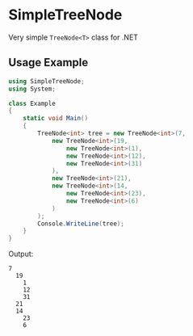 # SimpleTreeNode
Very simple `TreeNode<T>` class for .NET

## Usage Example

```cs
using SimpleTreeNode;
using System;

class Example
{
    static void Main()
    {
        TreeNode<int> tree = new TreeNode<int>(7,
            new TreeNode<int>(19,
                new TreeNode<int>(1),
                new TreeNode<int>(12),
                new TreeNode<int>(31)
            ),
            new TreeNode<int>(21),
            new TreeNode<int>(14,
                new TreeNode<int>(23),
                new TreeNode<int>(6)
            )
        );
        Console.WriteLine(tree);
    }
}
```

Output:
```
7
  19
    1
    12
    31
  21
  14
    23
    6
```
